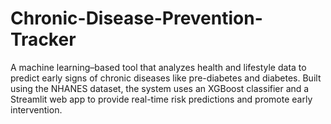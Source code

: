 # Chronic-Disease-Prevention-Tracker
A machine learning–based tool that analyzes health and lifestyle data to predict early signs of chronic diseases like pre-diabetes and diabetes. Built using the NHANES dataset, the system uses an XGBoost classifier and a Streamlit web app to provide real-time risk predictions and promote early intervention.
